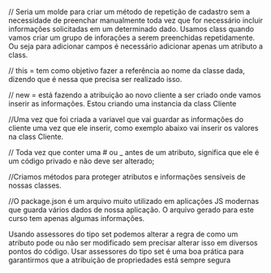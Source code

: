 // Seria um molde para criar um método de repetição de cadastro sem a necessidade de preenchar manualmente toda vez que for necessário incluir informações solicitadas em um determinado dado. Usamos class quando vamos criar um grupo de inforações a serem preenchidas repetidamente. Ou seja para adicionar campos é necessário adicionar apenas um atributo a class.

// this = tem como objetivo fazer a referência ao nome da classe dada, dizendo que é nessa que precisa ser realizado isso.

// new = está fazendo a atribuição ao novo cliente a ser criado onde vamos inserir as informações. Estou criando uma instancia da class Cliente

//Uma vez que foi criada a variavel que vai guardar as informações do cliente uma vez que ele inserir, como exemplo abaixo vai inserir os valores na class Cliente.

// Toda vez que conter uma # ou _ antes de um atributo, significa que ele é um código privado e não deve ser alterado;

//Criamos métodos para proteger atributos e informações sensíveis de nossas classes.

//O package.json é um arquivo muito utilizado em aplicações JS modernas que guarda vários dados de nossa aplicação. O arquivo gerado para este curso tem apenas algumas informações.

Usando assessores do tipo set podemos alterar a regra de como um atributo pode ou não ser modificado sem precisar alterar isso em diversos pontos do código. 
Usar assessores do tipo set é uma boa prática para garantirmos que a atribuição de propriedades está sempre segura